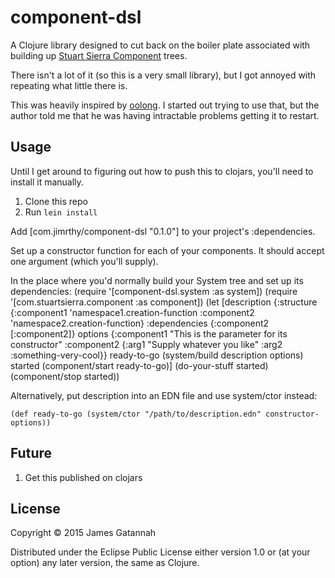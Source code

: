 # component-dsl

A Clojure library designed to cut back on the boiler plate associated
with building up [Stuart Sierra
Component](https://github.com/stuartsierra/component/ "Components") trees.

There isn't a lot of it (so this is a very small library), but I
got annoyed with repeating what little there is.

This was heavily inspired by
[oolong](https://github.com/irresponsible/oolong "Oolong"). I started
out trying to use that, but the author told me that he was having
intractable problems getting it to restart.

## Usage

Until I get around to figuring out how to push this to clojars, you'll
need to install it manually.

1. Clone this repo
2. Run `lein install`

Add [com.jimrthy/component-dsl "0.1.0"] to your project's :dependencies.

Set up a constructor function for each of your components. It should accept
one argument (which you'll supply).

In the place where you'd normally build your System tree and set up its
dependencies:
    (require '[component-dsl.system :as system])
    (require '[com.stuartsierra.component :as component])
    (let [description {:structure {:component1 'namespace1.creation-function
                                   :component2 'namespace2.creation-function}
	               :dependencies {:component2 [:component2]}
          options {:component1 "This is the parameter for its constructor"
	           :component2 {:arg1 "Supply whatever you like"
		                :arg2 :something-very-cool}}
          ready-to-go (system/build description options)
	  started (component/start ready-to-go)]
      (do-your-stuff started)
      (component/stop started))

Alternatively, put description into an EDN file and use system/ctor instead:

    (def ready-to-go (system/ctor "/path/to/description.edn" constructor-options))

## Future

1. Get this published on clojars

## License

Copyright © 2015 James Gatannah

Distributed under the Eclipse Public License either version 1.0 or (at
your option) any later version, the same as Clojure.
